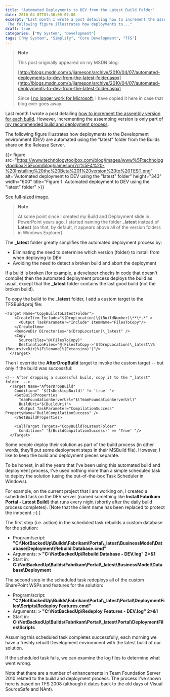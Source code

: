```yaml
---
title: "Automated Deployments to DEV from the Latest Build Folder"
date: 2010-04-07T01:36:00-07:00
excerpt: "Last month I wrote a post detailing how to increment the assembly version for each build . However, incrementing the assembing version is only part of my recommended build and deployment process . 
 The following figure illustrates how deployments to..."
draft: true
categories: ["My System", "Development"]
tags: ["My System", "Simplify", "Core Development", "TFS"]
---
```


> **Note**
>
> This post originally appeared on my MSDN blog:
>
> [http://blogs.msdn.com/b/jjameson/archive/2010/04/07/automated-deployments-to-dev-from-the-latest-folder.aspx](http://blogs.msdn.com/b/jjameson/archive/2010/04/07/automated-deployments-to-dev-from-the-latest-folder.aspx)
>
> Since
> [I no longer work for Microsoft](/blog/jjameson/2011/09/02/last-day-with-microsoft), I have copied it here in case that blog
> ever goes away.

Last month I wrote a post detailing [how to increment the assembly version for each build](/blog/jjameson/2010/03/25/incrementing-the-assembly-version-for-each-build). However, incrementing  the assembing version is only part of [my
recommended build and deployment process](/blog/jjameson/2009/09/26/build-and-deployment-overview).

The following figure illustrates how deployments to the Development environment  (DEV) are automated using the "latest" folder from the Builds share on the Release  Server.

{{< figure
src="https://www.technologytoolbox.com/blog/images/www%5Ftechnologytoolbox%5Fcom/blog/jjameson/7/r%5F4%20-%20Installing%20the%20Beta%201%20version%20to%20TEST.png"
alt="Automated deployment to DEV using the \"latest\" folder"
height="343"
width="600"
title="Figure 1: Automated deployment to DEV using the \"latest\" folder" >}}

[See full-sized image.](/blog/images/www_technologytoolbox_com/blog/jjameson/7/o_4%20-%20Installing%20the%20Beta%201%20version%20to%20TEST.png)

> **Note**
>
> At some point since I created my Build and Deployment slide in PowerPoint years ago, I started naming the folder **\_latest** instead of **Latest** (so that, by default, it appears above all of the version folders in Windows Explorer).

The **\_latest** folder greatly simplifies the automated deployment  process by:

- Eliminating the need to determine which version (folder) to install from
  when deploying to DEV
- Avoiding the need to detect a broken build and abort the deployment

If a build is broken (for example, a developer checks in code that doesn't compile)  then the automated deployment process deploys the build as usual, except that the **\_latest** folder contains the last good build (not the broken build).

To copy the build to the **\_latest** folder, I add a custom target  to the TFSBuild.proj file:

```
<Target Name="CopyBuildToLatestFolder">
    <CreateItem Include="$(DropLocation)\$(BuildNumber)\**\*.*" >
      <Output TaskParameter="Include" ItemName="FilesToCopy"/>
    </CreateItem>
    <RemoveDir Directories="$(DropLocation)\_latest" />
    <Copy
      SourceFiles="@(FilesToCopy)"
      DestinationFiles="@(FilesToCopy->'$(DropLocation)\_latest\\%(RecursiveDir)%(Filename)%(Extension)')"/>
  </Target>
```

Then I override the **AfterDropBuild** target to invoke the custom  target -- but only if the build was successful:

```
<!-- After dropping a successful build, copy it to the "_latest" folder. -->
  <Target Name="AfterDropBuild"
    Condition=" '$(IsDesktopBuild)' != 'true' ">
    <GetBuildProperties
      TeamFoundationServerUrl="$(TeamFoundationServerUrl)"
      BuildUri="$(BuildUri)">
      <Output TaskParameter="CompilationSuccess" PropertyName="BuildCompilationSuccess" />
    </GetBuildProperties>

    <CallTarget Targets="CopyBuildToLatestFolder"
      Condition=" '$(BuildCompilationSuccess)' == 'True' "/>
  </Target>
```

Some people deploy their solution as part of the build process (in other words,  they'll put some deployment steps in their MSBuild file). However, I like to keep  the build and deployment pieces separate.

To be honest, in all the years that I've been using this automated build and  deployment process, I've used nothing more than a simple scheduled task to deploy  the solution (using the out-of-the-box Task Scheduler in Windows).

For example, on the current project that I am working on, I created a scheduled  task on the DEV server (named something like **Install Fabrikam Portal - Latest
Build**) that runs every night (shortly after the daily build process completes).  [Note that the client name has been replaced to protect the innocent ;-) ]

The first step (i.e. action) in the scheduled task rebuilds a custom database  for the solution:

- Program/script: **"C:\NotBackedUp\Builds\Fabrikam\Portal\\_latest\BusinessModel\Database\Deployment\Rebuild
  Database.cmd"**
- Arguments: **&gt; "C:\NotBackedUp\Rebuild Database - DEV.log" 2&gt;&1**
- Start in: **C:\NotBackedUp\Builds\Fabrikam\Portal\\_latest\BusinessModel\Database\Deployment**

The second step in the scheduled task redeploys all of the custom SharePoint  WSPs and features for the solution:

- Program/script: **"C:\NotBackedUp\Builds\Fabrikam\Portal\\_latest\Portal\DeploymentFiles\Scripts\Redeploy
  Features.cmd"**
- Arguments: **&gt; "C:\NotBackedUp\Redeploy Features - DEV.log" 2&gt;&1**
- Start in: **C:\NotBackedUp\Builds\Fabrikam\Portal\\_latest\Portal\DeploymentFiles\Scripts**

Assuming this scheduled task completes successfully, each morning we have a freshly  rebuilt Development environment with the latest build of our solution.

If the scheduled task fails, we can examine the log files to determine what went  wrong.

Note that there are a number of enhancements in Team Foundation Server 2010 related  to the build and deployment process. The process I've shown here is based on TFS  2008 (although it dates back to the old days of Visual SourceSafe and NAnt).

